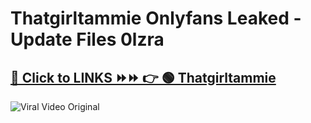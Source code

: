 
 # Thatgirltammie Onlyfans Leaked - Update Files 0lzra

## <h2><a href="https://clipsfans.com/Thatgirltammie&ref=git">🔗 Click to LINKS ⏩⏩ 👉 🟢 Thatgirltammie </a></h2>

<a href="https://clipsfans.com/Thatgirltammie&ref=git" rel="nofollow" data-target="animated-image.originalLink"><img src="https://i.ibb.co.com/xMMVF88/686577567.gif" alt="Viral Video Original" style="max-width: 100%; display: inline-block;" data-target="animated-image.originalImage"></a>

